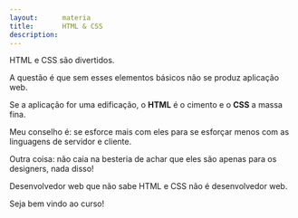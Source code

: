 ```yaml
---
layout:      materia
title:       HTML & CSS
description: 
---
```


HTML e CSS são divertidos.

A questão é que sem esses elementos básicos não se produz aplicação web.

Se a aplicação for uma edificação, o __HTML__ é o cimento e o __CSS__ a massa fina.

Meu conselho é: se esforce mais com eles para se esforçar menos com as linguagens de servidor e cliente.

Outra coisa: não caia na besteria de achar que eles são apenas para os designers, nada disso!

Desenvolvedor web que não sabe HTML e CSS não é desenvolvedor web.

Seja bem vindo ao curso!